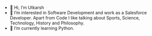 - 👋 Hi, I’m Utkarsh
- 👀 I’m interested in Software Development and work as a Salesforce Developer. Apart from Code I like talking about Sports, Science, Technology, History and Philosophy.
- 🌱 I’m currently learning Python.

<!---
UtkarshSingh10/UtkarshSingh10 is a ✨ special ✨ repository because its `README.md` (this file) appears on your GitHub profile.
You can click the Preview link to take a look at your changes.
--->
